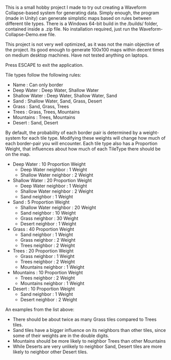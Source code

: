 This is a small hobby project I made to try out creating a Waveform Collapse-based system for generating data. Simply enough, the program (made in Unity) can generate simplstic maps based on rules between different tile types. There is a Windows 64-bit build in the /builds/ folder, contained inside a .zip file. No installation required, just run the Waveform-Collapse-Demo.exe file.

This project is not very well optimized, as it was not the main objective of the project. Its good enough to generate 100x100 maps within decent times on medium desktop machines. Have not tested anything on laptops.

Press ESCAPE to exit the application.

Tile types follow the following rules:
- Name : Can only border
- Deep Water : Deep Water, Shallow Water
- Shallow Water : Deep Water, Shallow Water, Sand
- Sand : Shallow Water, Sand, Grass, Desert
- Grass : Sand, Grass, Trees
- Trees : Grass, Trees, Mountains
- Mountains : Trees, Mountains
- Desert : Sand, Desert

By default, the probability of each border pair is determined by a weight-system for each tile type. Modifying these weights will change how much of each border-pair you will encounter. Each tile type also has a Proportion Weight, that influences about how much of each TileType there should be on the map.
- Deep Water : 10 Proportion Weight
  - Deep Water neighbor : 1 Weight
  - Shallow Water neighbor : 2 Weight
- Shallow Water : 20 Proportion Weight
  - Deep Water neighbor : 1 Weight
  - Shallow Water neighbor : 2 Weight
  - Sand neighbor : 1 Weight
- Sand : 5 Proportion Weight
  - Shallow Water neighbor : 20 Weight
  - Sand neighbor : 10 Weight
  - Grass neighbor : 30 Weight
  - Desert neighbor : 1 Weight
- Grass : 40 Proportion Weight
  - Sand neighbor : 1 Weight
  - Grass neighbor : 2 Weight
  - Trees neighbor : 2 Weight
- Trees : 20 Proportion Weight
  - Grass neighbor : 1 Weight
  - Trees neighbor : 2 Weight
  - Mountains neighbor : 1 Weight
- Mountains : 10 Proportion Weight
  - Trees neighbor : 2 Weight
  - Mountains neighbor : 1 Weight
- Desert : 10 Proportion Weight
  - Sand neighbor : 1 Weight
  - Desert neighbor : 2 Weight

An examples from the list above:
- There should be about twice as many Grass tiles compared to Trees tiles.
- Sand tiles have a bigger influence on its neighbors than other tiles, since some of their weights are in the double digits.
- Mountains should be more likely to neighbor Trees than other Mountains
- While Deserts are very unlikely to neighbor Sand, Desert tiles are more likely to neighbor other Desert tiles.